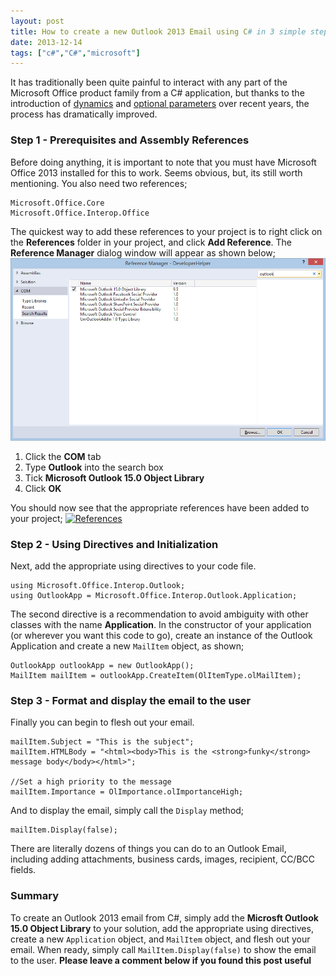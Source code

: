 ```yaml
---
layout: post
title: How to create a new Outlook 2013 Email using C# in 3 simple steps
date: 2013-12-14
tags: ["c#","C#","microsoft"]
---
```


It has traditionally been quite painful to interact with any part of the Microsoft Office product family from a C# application, but thanks to the introduction of [dynamics](http://msdn.microsoft.com/en-us/library/dd264736.aspx "Dynamic Keyword in C#") and [optional parameters](http://msdn.microsoft.com/en-us/library/dd264739.aspx "Optional Parameters") over recent years, the process has dramatically improved.

### Step 1 - Prerequisites and Assembly References

Before doing anything, it is important to note that you must have Microsoft Office 2013 installed for this to work. Seems obvious, but, its still worth mentioning. You also need two references;

    Microsoft.Office.Core
    Microsoft.Office.Interop.Office

The quickest way to add these references to your project is to right click on the **References** folder in your project, and click **Add Reference**. The **Reference Manager** dialog window will appear as shown below; [![Reference Manager](referencemanager1.png?w=640)](https://developerhandbook.com/wp-content/uploads/2013/12/referencemanager1.png)

1.  Click the **COM** tab
2.  Type **Outlook** into the search box
3.  Tick **Microsoft Outlook 15.0 Object Library**
4.  Click **OK**

You should now see that the appropriate references have been added to your project; [![References](https://developerhandbook.com/wp-content/uploads/2013/12/references1.png)](references1.png)

### Step 2 - Using Directives and Initialization

Next, add the appropriate using directives to your code file.

    using Microsoft.Office.Interop.Outlook;
    using OutlookApp = Microsoft.Office.Interop.Outlook.Application;

The second directive is a recommendation to avoid ambiguity with other classes with the name **Application**. In the constructor of your application (or wherever you want this code to go), create an instance of the Outlook Application and create a new `MailItem` object, as shown;

    OutlookApp outlookApp = new OutlookApp();
    MailItem mailItem = outlookApp.CreateItem(OlItemType.olMailItem);

### Step 3 - Format and display the email to the user

Finally you can begin to flesh out your email.

    mailItem.Subject = "This is the subject";
    mailItem.HTMLBody = "<html><body>This is the <strong>funky</strong> message body</body></html>";

    //Set a high priority to the message
    mailItem.Importance = OlImportance.olImportanceHigh;

And to display the email, simply call the `Display` method;

    mailItem.Display(false);

There are literally dozens of things you can do to an Outlook Email, including adding attachments, business cards, images, recipient, CC/BCC fields.

### Summary

To create an Outlook 2013 email from C#, simply add the **Microsft Outlook 15.0 Object Library** to your solution, add the appropriate using directives, create a new `Application` object, and `MailItem` object, and flesh out your email. When ready, simply call `MailItem.Display(false)` to show the email to the user. **Please leave a comment below if you found this post useful**